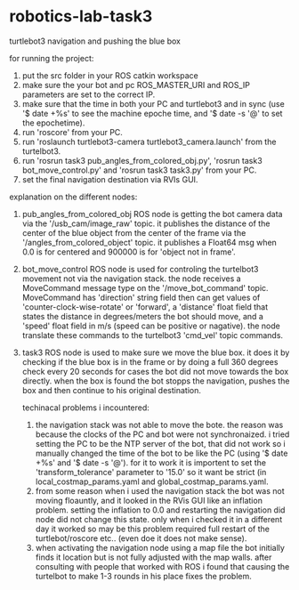 # robotics-lab-task3
turtlebot3 navigation and pushing the blue box

for running the project:
1. put the src folder in your ROS catkin workspace
2. make sure the your bot and pc ROS_MASTER_URI and ROS_IP parameters are set to the correct IP.
3. make sure that the time in both your PC and turtlebot3 and in sync 
    (use '$ date +%s' to see the machine epoche time, and '$ date -s '@<epcheTime>' to set the epochetime).
4. run 'roscore' from your PC. 
5. run 'roslaunch turtlebot3-camera turtlebot3_camera.launch' from the turtelbot3.
6. run 'rosrun task3 pub_angles_from_colored_obj.py', 'rosrun task3 bot_move_control.py' and 'rosrun task3 task3.py' from your PC.
7. set the final navigation destination via RVIs GUI.
  
  

explanation on the different nodes:
1. pub_angles_from_colored_obj ROS node is getting the bot camera data via the '/usb_cam/image_raw' topic.
   it publishes the distance of the center of the blue object from the center of the frame via the '/angles_from_colored_object'    topic.
   it publishes a Float64 msg when 0.0 is for centered and 900000 is for 'object not in frame'.
2. bot_move_control ROS node is used for controling the turtelbot3 movement not via the navigation stack.
   the node receives a MoveCommand message type on the '/move_bot_command' topic.
   MoveCommand has 'direction' string field then can get values of 'counter-clock-wise-rotate' or 'forward', a 'distance' float field that states the distance in degrees/meters the bot should move, and a 'speed' float field in m/s (speed can be positive or nagative).
   the node translate these commands to the turtelbot3 'cmd_vel' topic commands.
3. task3 ROS node is used to make sure we move the blue box.
   it does it by checking if the blue box is in the frame or by doing a full 360 degrees check every 20 seconds for cases the bot did not move towards the box directly.
   when the box is found the bot stopps the navigation, pushes the box and then continue to his original destination.
   
   
   techinacal problems i incountered:
   1. the navigation stack was not able to move the bote. the reason was because the clocks of the PC and bot were not synchronaized. i tried setting the PC to be the NTP server of the bot, that did not work so i manually changed the time of the bot to be like the PC (using '$ date +%s' and '$ date -s '@<epche time>').
    for it to work it is importent to set the 'transform_tolerance' parameter to '15.0' so it want be strict (in local_costmap_params.yaml and global_costmap_params.yaml.
    2. from some reason when i used the navigation stack the bot was not moving floauntly, and it looked in the RVis GUI like an inflation problem.
    setting the inflation to 0.0 and restarting the navigation did node did not change this state. only when i checked it in a different day it worked so may be this problem required full restart of the turtlebot/roscore etc.. (even doe it does not make sense).
    3. when activating the navigation node using a map file the bot initially finds it location but is not fully adjusted with the map walls.
    after consulting with people that worked with ROS i found that causing the turtelbot to make 1-3 rounds in his place fixes the problem.
    
 

